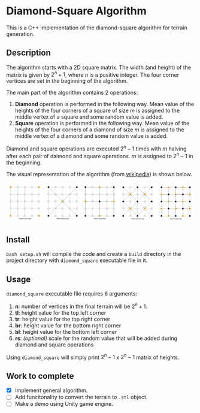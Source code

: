 # Diamond-Square Algorithm

This is a C++ implementation of the diamond-square algorithm for terrain generation.

## Description

The algorithm starts with a 2D square matrix. The width (and height) of the matrix is given by $2^n + 1$, where $n$ is a positive integer. The four corner vertices are set in the beginning of the algorithm. 

The main part of the algorithm contains 2 operations:
1. **Diamond** operation is performed in the following way. Mean value of the heights of the four corners of a square of size $m$ is assigned to the middle vertex of a square and some random value is added.
2. **Square** operation is performed in the following way. Mean value of the heights of the four corners of a diamond of size $m$ is assigned to the middle vertex of a diamond and some random value is added.

Diamond and square operations are executed $2^n - 1$ times with $m$ halving after each pair of daimond and square operations. $m$ is assigned to $2^n - 1$ in the beginning.

The visual representation of the algorithm (from [wikipedia](https://en.wikipedia.org/wiki/Diamond-square_algorithm)) is shown below.

![Visual representation of the algorithm](imgs/diamond_square.png)

## Install

`bash setup.sh` will compile the code and create a `build` directory in the project directory with `diamond_square` executable file in it. 

## Usage

`diamond_square` executable file requires 6 arguments:
1. **n**: number of vertices in the final terrain will be $2^n + 1$.
2. **tl**: height value for the top left corner
3. **tr**: height value for the top right corner
4. **br**: height value for the bottom right corner
5. **bl**: height value for the bottom left corner
6. **rs**: *(optional)* scale for the random value that will be added during diamond and square operations

Using `diamond_square` will simply print $2^n - 1$ x $2^n - 1$ matrix of heights. 

## Work to complete

- [x] Implement general algorithm.
- [ ] Add funcitonality to convert the terrain to `.stl` object.
- [ ] Make a demo using Unity game engine.